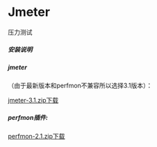 # Jmeter
压力测试

##### 安装说明

##### jmeter

（由于最新版本和perfmon不兼容所以选择3.1版本）：

[jmeter-3.1.zip下载](https://github.com/13570524658/Jmeter/raw/master/apache-jmeter-3.1.zip)

##### perfmon插件:

[perfmon-2.1.zip下载](https://github.com/13570524658/Jmeter/raw/master/jpgc-perfmon-2.1.zip)
